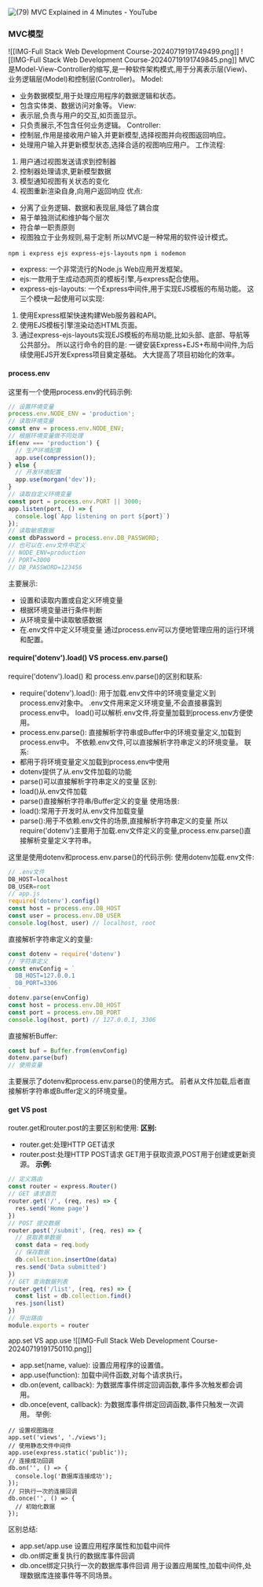 
![(79) MVC Explained in 4 Minutes - YouTube](https://www.youtube.com/watch?v=DUg2SWWK18I&list=PLZlA0Gpn_vH8jbFkBjOuFjhxANC63OmXM&index=4)


### MVC模型

![[IMG-Full Stack Web Development Course-20240719191749499.png]]
![[IMG-Full Stack Web Development Course-20240719191749845.png]]
MVC是Model-View-Controller的缩写,是一种软件架构模式,用于分离表示层(View)、业务逻辑层(Model)和控制层(Controller)。
Model:
- 业务数据模型,用于处理应用程序的数据逻辑和状态。
- 包含实体类、数据访问对象等。
View: 
- 表示层,负责与用户的交互,如页面显示。
- 只负责展示,不包含任何业务逻辑。
Controller:
- 控制层,作用是接收用户输入并更新模型,选择视图并向视图返回响应。
- 处理用户输入并更新模型状态,选择合适的视图响应用户。
工作流程:
1. 用户通过视图发送请求到控制器
2. 控制器处理请求,更新模型数据
3. 模型通知视图有关状态的变化 
4. 视图重新渲染自身,向用户返回响应
优点:
- 分离了业务逻辑、数据和表现层,降低了耦合度
- 易于单独测试和维护每个层次
- 符合单一职责原则
- 视图独立于业务规则,易于定制
所以MVC是一种常用的软件设计模式。

`npm i express ejs express-ejs-layouts`
`npm i nodemon`
- express: 一个非常流行的Node.js Web应用开发框架。
- ejs:一款用于生成动态网页的模板引擎,与express配合使用。
- express-ejs-layouts: 一个Express中间件,用于实现EJS模板的布局功能。
这三个模块一起使用可以实现:
1. 使用Express框架快速构建Web服务器和API。
2. 使用EJS模板引擎渲染动态HTML页面。
3. 通过express-ejs-layouts实现EJS模板的布局功能,比如头部、底部、导航等公共部分。
所以这行命令的目的是:
一键安装Express+EJS+布局中间件,为后续使用EJS开发Express项目奠定基础。
大大提高了项目初始化的效率。

#### process.env
 这里有一个使用process.env的代码示例:
```js
// 设置环境变量
process.env.NODE_ENV = 'production';
// 读取环境变量
const env = process.env.NODE_ENV;
// 根据环境变量做不同处理
if(env === 'production') {
  // 生产环境配置
  app.use(compression());
} else {
  // 开发环境配置
  app.use(morgan('dev'));
}
// 读取自定义环境变量
const port = process.env.PORT || 3000;
app.listen(port, () => {
  console.log(`App listening on port ${port}`)
});
// 读取敏感数据
const dbPassword = process.env.DB_PASSWORD;
// 也可以在.env文件中定义
// NODE_ENV=production
// PORT=3000
// DB_PASSWORD=123456
```
主要展示:
- 设置和读取内置或自定义环境变量
- 根据环境变量进行条件判断
- 从环境变量中读取敏感数据
- 在.env文件中定义环境变量
通过process.env可以方便地管理应用的运行环境和配置。



####  require('dotenv').load() VS process.env.parse()
 require('dotenv').load() 和 process.env.parse()的区别和联系:
  - require('dotenv').load():
    用于加载.env文件中的环境变量定义到process.env对象中。
    .env文件用来定义环境变量,不会直接暴露到process.env中。
    load()可以解析.env文件,将变量加载到process.env方便使用。
  - process.env.parse():
    直接解析字符串或Buffer中的环境变量定义,加载到process.env中。
    不依赖.env文件,可以直接解析字符串定义的环境变量。
  联系:
  - 都用于将环境变量定义加载到process.env中使用
  - dotenv提供了从.env文件加载的功能
  - parse()可以直接解析字符串定义的变量
  区别:  
  - load()从.env文件加载
  - parse()直接解析字符串/Buffer定义的变量
  使用场景:
  - load():常用于开发时从.env文件加载变量
  - parse():用于不依赖.env文件的场景,直接解析字符串定义的变量
  所以require('dotenv')主要用于加载.env文件定义的变量,process.env.parse()直接解析变量定义字符串。

  这里是使用dotenv和process.env.parse()的代码示例:
使用dotenv加载.env文件:
```js
// .env文件
DB_HOST=localhost
DB_USER=root
// app.js
require('dotenv').config() 
const host = process.env.DB_HOST 
const user = process.env.DB_USER
console.log(host, user) // localhost, root
```
直接解析字符串定义的变量:
```js
const dotenv = require('dotenv')
// 字符串定义
const envConfig = `
  DB_HOST=127.0.0.1
  DB_PORT=3306
`
dotenv.parse(envConfig)
const host = process.env.DB_HOST
const port = process.env.DB_PORT
console.log(host, port) // 127.0.0.1, 3306
```
直接解析Buffer:
```js 
const buf = Buffer.from(envConfig)
dotenv.parse(buf)
// 使用变量
```
主要展示了dotenv和process.env.parse()的使用方式。
前者从文件加载,后者直接解析字符串或Buffer定义的环境变量。

#### get VS post
 router.get和router.post的主要区别和使用:
**区别:**
- router.get:处理HTTP GET请求
- router.post:处理HTTP POST请求 
GET用于获取资源,POST用于创建或更新资源。
**示例:**
```js
// 定义路由
const router = express.Router()
// GET 请求首页
router.get('/', (req, res) => {
  res.send('Home page')
})
// POST 提交数据
router.post('/submit', (req, res) => {
  // 获取表单数据
  const data = req.body
  // 保存数据
  db.collection.insertOne(data)
  res.send('Data submitted')
})
// GET 查询数据列表 
router.get('/list', (req, res) => {
  const list = db.collection.find()
  res.json(list)
})
// 导出路由
module.exports = router
```


app.set VS  app.use
![[IMG-Full Stack Web Development Course-20240719191750110.png]]
- app.set(name, value):
设置应用程序的设置值。
- app.use(function): 
加载中间件函数,对每个请求执行。
- db.on(event, callback):
为数据库事件绑定回调函数,事件多次触发都会调用。
- db.once(event, callback): 
为数据库事件绑定回调函数,事件只触发一次调用。
举例:
```
// 设置视图路径
app.set('views', './views'); 
// 使用静态文件中间件
app.use(express.static('public'));
// 连接成功回调
db.on('', () => {
  console.log('数据库连接成功');
});
// 只执行一次的连接回调
db.once('', () => {
  // 初始化数据
});
```
区别总结:
- app.set/app.use 设置应用程序属性和加载中间件
- db.on绑定重复执行的数据库事件回调 
- db.once绑定只执行一次的数据库事件回调
用于设置应用属性,加载中间件,处理数据库连接事件等不同场景。



